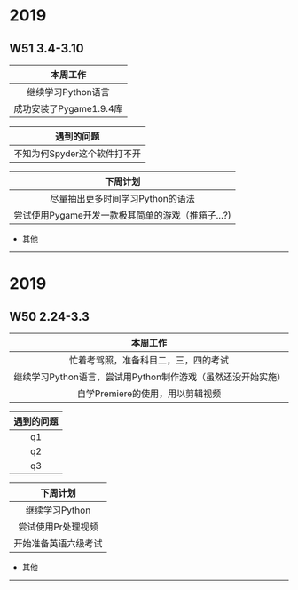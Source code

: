 # 2019
## W51 3.4-3.10
| 本周工作 |
| :-: |
|继续学习Python语言|
|成功安装了Pygame1.9.4库|

| 遇到的问题 |
| :-: |
|不知为何Spyder这个软件打不开|

| 下周计划 |
| :-: |
|尽量抽出更多时间学习Python的语法|
|尝试使用Pygame开发一款极其简单的游戏（推箱子...?)|

* 其他
-------------------------------------------------------

# 2019
## W50 2.24-3.3
| 本周工作 | 
| :-: | 
|忙着考驾照，准备科目二，三，四的考试|  
|继续学习Python语言，尝试用Python制作游戏（虽然还没开始实施）| 
|自学Premiere的使用，用以剪辑视频|  

| 遇到的问题 | 
| :-: | 
| q1   |  
| q2   | 
| q3   |  

| 下周计划 | 
| :-: | 
|继续学习Python|  
|尝试使用Pr处理视频| 
|开始准备英语六级考试|  

* 其他
-------------------------------------------------------------
